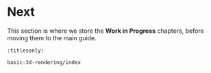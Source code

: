 Next
====

This section is where we store the **Work in Progress** chapters, before moving them to the main guide.

```{toctree}
:titlesonly:

basic-3d-rendering/index
```

